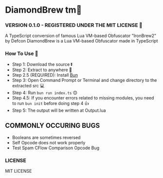 # DiamondBrew tm💎
### VERSION 0.1.0 - REGISTERED UNDER THE MIT LICENSE 🔑

A TypeScript conversion of famous Lua VM-based Obfuscator "IronBrew2" by Defcon
DiamondBrew is a Lua VM-based Obfuscator made in TypeScript

### How To Use 🤔
- Step 1: Download the source ⏬
- Step 2: Extract to anywhere 🎉
- Step 2.5 (REQUIRED): Install [Bun](https://bun.sh/)
- Step 3: Open Command Prompt or Terminal and change directory to the extracted src 💻
- Step 4: Run `bun run index.ts` 😊
- Step 4.5: If you encounter errors related to missing modules, you need to run `bun init` before doing step 4 👍
- Step 5: The output will be written at Output.lua

## COMMONLY OCCURING BUGS
- Booleans are sometimes reversed
- Self Opcode does not work properly
- Test Spam CFlow Comparison Opcode Bug

### LICENSE
MIT LICENSE
